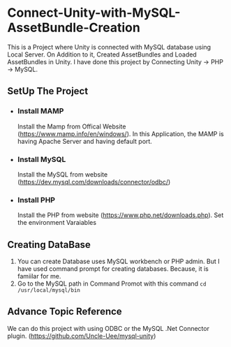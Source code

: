 # Connect-Unity-with-MySQL-AssetBundle-Creation
This is a Project where Unity is connected with MySQL database using Local Server. On Addition to it, Created AssetBundles and Loaded AssetBundles in Unity. I have done this project by Connecting Unity -> PHP -> MySQL.

## **SetUp The Project**

- ### **Install MAMP**
    Install the Mamp from Offical Website (https://www.mamp.info/en/windows/).
    In this Application, the MAMP is having Apache Server and having default port.
- ### **Install MySQL**
  Install the MySQL from website (https://dev.mysql.com/downloads/connector/odbc/)
- ### **Install PHP**
  Install the PHP from website (https://www.php.net/downloads.php). Set the environment Varaiables

## **Creating DataBase**
1. You can create Database uses MySQL workbench or PHP admin. But I have used command prompt for creating databases. Because, it is famiilar for me.
2. Go to the MySQL path in Command Promot with this command ``` cd /usr/local/mysql/bin ```

## **Advance Topic Reference**
We can do this project with using ODBC or the MySQL .Net Connector plugin. (https://github.com/Uncle-Uee/mysql-unity)




